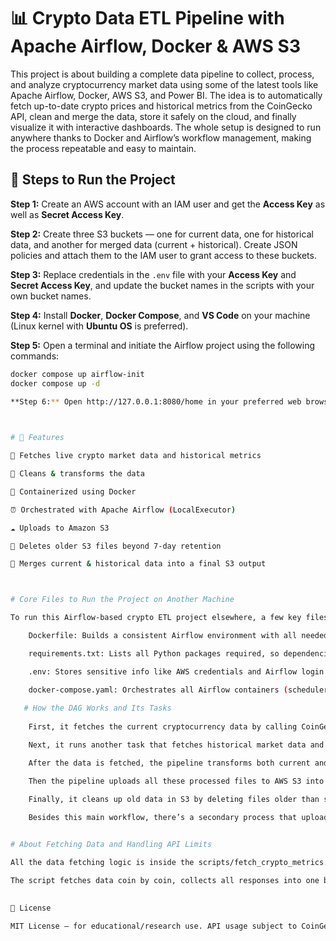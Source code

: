 # 📊 Crypto Data ETL Pipeline with Apache Airflow, Docker & AWS S3

This project is about building a complete data pipeline to collect, process, and analyze cryptocurrency market data using some of the latest tools like Apache Airflow, Docker, AWS S3, and Power BI. The idea is to automatically fetch up-to-date crypto prices and historical metrics from the CoinGecko API, clean and merge the data, store it safely on the cloud, and finally visualize it with interactive dashboards. The whole setup is designed to run anywhere thanks to Docker and Airflow’s workflow management, making the process repeatable and easy to maintain.


## 🚀 Steps to Run the Project

**Step 1:** Create an AWS account with an IAM user and get the **Access Key** as well as **Secret Access Key**.

**Step 2:** Create three S3 buckets — one for current data, one for historical data, and another for merged data (current + historical). Create JSON policies and attach them to the IAM user to grant access to these buckets.

**Step 3:** Replace credentials in the `.env` file with your **Access Key** and **Secret Access Key**, and update the bucket names in the scripts with your own bucket names.

**Step 4:** Install **Docker**, **Docker Compose**, and **VS Code** on your machine (Linux kernel with **Ubuntu OS** is preferred).

**Step 5:** Open a terminal and initiate the Airflow project using the following commands:

```bash
docker compose up airflow-init
docker compose up -d

**Step 6:** Open http://127.0.0.1:8080/home in your preferred web browser.

 

# 🚀 Features

🔗 Fetches live crypto market data and historical metrics

🧹 Cleans & transforms the data

🐳 Containerized using Docker

⏰ Orchestrated with Apache Airflow (LocalExecutor)

☁️ Uploads to Amazon S3

🧽 Deletes older S3 files beyond 7-day retention

📎 Merges current & historical data into a final S3 output



# Core Files to Run the Project on Another Machine

To run this Airflow-based crypto ETL project elsewhere, a few key files ensure everything works smoothly:

    Dockerfile: Builds a consistent Airflow environment with all needed libraries and dependencies, ensuring the project runs the same on any machine.

    requirements.txt: Lists all Python packages required, so dependencies install correctly and consistently.

    .env: Stores sensitive info like AWS credentials and Airflow login securely outside the code, making configuration easy and safe.

    docker-compose.yaml: Orchestrates all Airflow containers (scheduler, webserver, worker, database) and mounts project folders, allowing quick startup and live code updates with a single command.
   
   # How the DAG Works and Its Tasks
 
    First, it fetches the current cryptocurrency data by calling CoinGecko’s API for the top 20 coins. This data includes prices, market caps, and volumes. The data is then saved locally as a CSV file.

    Next, it runs another task that fetches historical market data and OHLC (Open, High, Low, Close) price metrics by looping over each coin’s ID. This is done through a script in the scripts folder which handles how often we call the API to avoid getting blocked.

    After the data is fetched, the pipeline transforms both current and historical data by cleaning up missing values, rounding numbers for neatness, renaming columns for consistency, and then merging these datasets together. This creates a clean, combined CSV ready for analysis.

    Then the pipeline uploads all these processed files to AWS S3 into organized folders. This way, data is stored safely and can be accessed later for reporting or other use cases.

    Finally, it cleans up old data in S3 by deleting files older than seven days, which keeps storage costs low and the bucket tidy.
    
    Besides this main workflow, there’s a secondary process that uploads older historical data to a separate S3 bucket. After both pipelines finish, a final task merges the data again and uploads the consolidated results to another dedicated bucket. This setup helps keep raw data, processed data, and merged data well separated for better management.


# About Fetching Data and Handling API Limits

All the data fetching logic is inside the scripts/fetch_crypto_metrics.py file. CoinGecko, like many free APIs, limits how many requests you can make — in this case, 50 calls per minute. To respect this, the script keeps track of how many API calls it’s made and pauses if it’s about to exceed the limit. This prevents the pipeline from breaking due to rate limiting errors.

The script fetches data coin by coin, collects all responses into one big dataset, and then saves it to CSV. This modular and smart approach helps keep the code clean, reliable, and efficient.
    

📄 License

MIT License – for educational/research use. API usage subject to CoinGecko's Terms.
